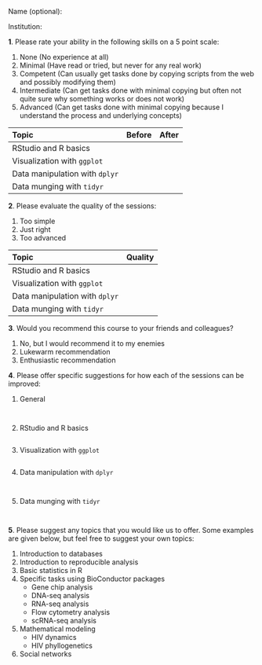Name (optional):

Institution:

**1**. Please rate your ability in the following skills on a 5 point scale:

1. None (No experience at all)
2. Minimal (Have read or tried, but never for any real work)
3. Competent (Can usually get tasks done by copying scripts from the web and possibly modifying them)
4. Intermediate (Can get tasks done with minimal copying but often not quite sure why something works or does not work)
5. Advanced (Can get tasks done with minimal copying because I understand the  process and underlying concepts)

| Topic                          | Before | After |
|:-------------------------------|:-------|:------|
| RStudio and R basics           |        |       |
| Visualization with `ggplot`    |        |       |
| Data manipulation with `dplyr` |        |       |
| Data munging with `tidyr`      |        |       |

**2**. Please evaluate the quality of the sessions:

1. Too simple
2. Just right
3. Too advanced

| Topic                          | Quality |
|:-------------------------------|:--------|
| RStudio and R basics           |         |
| Visualization with `ggplot`    |         |
| Data manipulation with `dplyr` |         |
| Data munging with `tidyr`      |         |

**3**. Would you recommend this course to your friends and colleagues?

1. No, but I would recommend it to my enemies
2. Lukewarm recommendation
3. Enthusiastic recommendation

**4**. Please offer specific suggestions for how each of the sessions can be improved:

1. General
```


```
2. RStudio and R basics          
```

```
3. Visualization with `ggplot`    
```

```
4. Data manipulation with `dplyr`
```


```
5. Data munging with `tidyr`      
```


```

**5**. Please suggest any topics that you would like us to offer. Some examples are given below, but feel free to suggest your own topics:

1. Introduction to databases
2. Introduction to reproducible analysis
3. Basic statistics in R
4. Specific tasks using BioConductor packages
    - Gene chip analysis
    - DNA-seq analysis
    - RNA-seq analysis
    - Flow cytometry analysis
    - scRNA-seq analysis
5. Mathematical modeling
    - HIV dynamics
    - HIV phyllogenetics
6. Social networks
